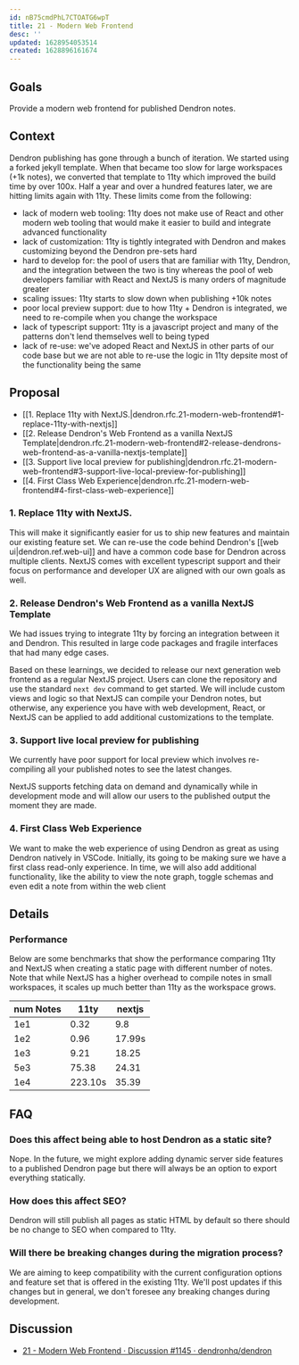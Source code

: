 ```yaml
---
id: nB75cmdPhL7CTOATG6wpT
title: 21 - Modern Web Frontend
desc: ''
updated: 1628954053514
created: 1628896161674
---
```


## Goals

Provide a modern web frontend for published Dendron notes. 

## Context

Dendron publishing has gone through a bunch of iteration. We started using a forked jekyll template. When that became too slow for large workspaces (+1k notes), we converted that template to 11ty which improved the build time by over 100x. Half a year and over a hundred features later, we are hitting limits again with 11ty. These limits come from the following: 

- lack of modern web tooling: 11ty does not make use of React and other modern web tooling that would make it easier to build and integrate advanced functionality
- lack of customization: 11ty is tightly integrated with Dendron and makes customizing beyond the Dendron pre-sets hard
- hard to develop for: the pool of users that are familiar with 11ty, Dendron, and the integration between the two is tiny whereas the pool of web developers familiar with React and NextJS is many orders of magnitude greater
- scaling issues: 11ty starts to slow down when publishing +10k notes
- poor local preview support: due to how 11ty + Dendron is integrated, we need to re-compile when you change the workspace
- lack of typescript support: 11ty is a javascript project and many of the patterns don't lend themselves well to being typed
- lack of re-use: we've adoped React and NextJS in other parts of our code base but we are not able to re-use the logic in 11ty depsite most of the functionality being the same

## Proposal

- [[1. Replace 11ty with NextJS.|dendron.rfc.21-modern-web-frontend#1-replace-11ty-with-nextjs]]
- [[2. Release Dendron's Web Frontend as a vanilla NextJS Template|dendron.rfc.21-modern-web-frontend#2-release-dendrons-web-frontend-as-a-vanilla-nextjs-template]]
- [[3. Support live local preview for publishing|dendron.rfc.21-modern-web-frontend#3-support-live-local-preview-for-publishing]]
- [[4. First Class Web Experience|dendron.rfc.21-modern-web-frontend#4-first-class-web-experience]]

### 1. Replace 11ty with NextJS. 

This will make it significantly easier for us to ship new features and maintain our existing feature set. We can re-use the code behind Dendron's [[web ui|dendron.ref.web-ui]] and have a common code base for Dendron across multiple clients. NextJS comes with excellent typescript support and their focus on performance and developer UX are aligned with our own goals as well. 

### 2. Release Dendron's Web Frontend as a vanilla NextJS Template 

We had issues trying to integrate 11ty by forcing an integration between it and Dendron. This resulted in large code packages and fragile interfaces that had many edge cases. 

Based on these learnings, we decided to release our next generation web frontend as a regular NextJS project. Users can clone the repository and use the standard `next dev` command to get started. We will include custom views and logic so that NextJS can compile your Dendron notes, but otherwise, any experience you have with web development, React, or NextJS can be applied to add additional customizations to the template. 

### 3. Support live local preview for publishing

We currently have poor support for local preview which involves re-compiling all your published notes to see the latest changes. 

NextJS supports fetching data on demand and dynamically while in development mode and will allow our users to the published output the moment they are made. 

### 4. First Class Web Experience

We want to make the web experience of using Dendron as great as using Dendron natively in VSCode. Initially, its going to be making sure we have a first class read-only experience. In time, we will also add additional functionality, like the ability to view the note graph, toggle schemas and even edit a note from within the web client


## Details

### Performance

Below are some benchmarks that show the performance comparing 11ty and NextJS when creating a static page with different number of notes. Note that while NextJS has a higher overhead to compile notes in small workspaces, it scales up much better than 11ty as the workspace grows. 

| num Notes | 11ty    | nextjs        |
| --------- | ------- | ------------- |
| 1e1       | 0.32    | 9.8           |
| 1e2       | 0.96    | 17.99s        |
| 1e3       | 9.21    | 18.25         |
| 5e3       | 75.38   | 24.31         |
| 1e4       | 223.10s | 35.39         |

## FAQ

### Does this affect being able to host Dendron as a static site?

Nope. In the future, we might explore adding dynamic server side features to a published Dendron page but there will always be an option to export everything statically. 

### How does this affect SEO?

Dendron will still publish all pages as static HTML by default so there should be no change to SEO when compared to 11ty.

### Will there be breaking changes during the migration process?

We are aiming to keep compatibility with the current configuration options and feature set that is offered in the existing 11ty. We'll post updates if this changes but in general, we don't foresee any breaking changes during development. 

## Discussion
- [21 - Modern Web Frontend · Discussion #1145 · dendronhq/dendron](https://github.com/dendronhq/dendron/discussions/1145)

